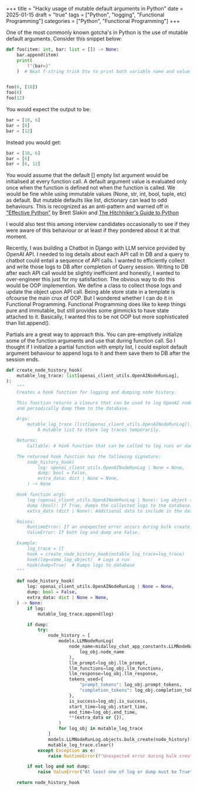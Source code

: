 +++
title = "Hacky usage of mutable default arguments in Python"
date = 2025-01-15
draft = "true"
tags = ["Python", "logging", "Functional Programming"]
categories = ["Python", "Functional Programming"]
+++

<intro para about I always used to wonder what we can do with it>
<interview example that I used to ask that to test this knowledge>
<quote from intermediate python book about violation in mutable default argument>
<quote another reference from python reference in internet>
<blabber bit OOP and state>
<How we can replicate that state behaviour with partials>
<Talk about your problem of logging>
<Solution that I created with partials and mutable default args for capturing logs on series of LLM calls>
<Disclaimer that this is not a recommended solution, just a thought process and quirky implementation>

One of the most commonly known gotcha's in Python is the use of mutable default arguments.
Consider this snippet below:

```python
def foo(item: int, bar: list = []) -> None:
    bar.append(item)
    print(
        f"{bar=}"
    )  # Neat f-string trick btw to print both variable name and value


foo(6, [10])
foo(6)
foo(12)
```

You would expect the output to be:

```python
bar = [10, 6]
bar = [6]
bar = [12]
```

Instead you would get:

```python
bar = [10, 6]
bar = [6]
bar = [6, 12]
```

You would assume that the default [] empty list argument would be initialised at every function call.
A default argument value is evaluated only once when the function is defined not when the function is called. We would be fine while using immutable values (None, str, int, bool, tuple, etc) as default. But mutable defaults like list, dictionary can lead to odd behaviours.
This is recognized as an anti-pattern and warned off in ["Effective Python"](https://effectivepython.com/) by Brett Slakin and [The Hitchhiker's Guide to Python](https://docs.python-guide.org/writing/gotchas/)

I would also test this among interview candidates occasionally to see if they were aware of this behaviour or at least if they pondered about it at that moment.

Recently, I was building a Chatbot in Django with LLM service provided by OpenAI API.
I needed to log details about each API call in DB and a query to chatbot could entail a sequence of API calls. I wanted to efficiently collect and write those logs to DB after completion of Query session. Writing to DB after each API call would be slightly inefficient and honestly, I wanted to over-engineer this just for my satisfaction.
The obvious way to do this would be OOP implemention. We define a class to collect those logs and update the object upon API call.
Being able store state in a template is ofcourse the main crux of OOP. But I wondered whether I can do it in Functional Programming. Functional Programming does like to keep things pure and immutable, but still provides some gimmicks to have state attached to it. Basically, I wanted this to be not OOP but more sophisticated than list.append().

Partials are a great way to approach this. You can pre-emptively initialize some of the function arguments and use that during function call. So I thought if I initialize a partial function with empty list, I could exploit default argument behaviour to append logs to it and them save them to DB after the session ends.

```python
def create_node_history_hook(
    mutable_log_trace: list[openai_client_utils.OpenAINodeRunLog],
):
    """
    Creates a hook function for logging and dumping node history.

    This function returns a closure that can be used to log OpenAI node runs
    and periodically dump them to the database.

    Args:
        mutable_log_trace (list[openai_client_utils.OpenAINodeRunLog]):
            A mutable list to store log traces temporarily.

    Returns:
        Callable: A hook function that can be called to log runs or dump to database.

    The returned hook function has the following signature:
        node_history_hook(
            log: openai_client_utils.OpenAINodeRunLog | None = None,
            dump: bool = False,
            extra_data: dict | None = None,
        ) -> None

    Hook function args:
        log (openai_client_utils.OpenAINodeRunLog | None): Log object to append.
        dump (bool): If True, dumps the collected logs to the database.
        extra_data (dict | None): Additional data to include in the database entry.

    Raises:
        RuntimeError: If an unexpected error occurs during bulk create.
        ValueError: If both log and dump are False.

    Example:
        log_trace = []
        hook = create_node_history_hook(mutable_log_trace=log_trace)
        hook(log=some_log_object)  # Logs a run
        hook(dump=True)  # Dumps logs to database
    """

    def node_history_hook(
        log: openai_client_utils.OpenAINodeRunLog | None = None,
        dump: bool = False,
        extra_data: dict | None = None,
    ) -> None:
        if log:
            mutable_log_trace.append(log)

        if dump:
            try:
                node_history = [
                    models.LLMNodeRunLog(
                        node_name=midalloy_chat_app_constants.LLMNodeNames(
                            log_obj.node_name
                        ),
                        llm_prompt=log_obj.llm_prompt,
                        llm_functions=log_obj.llm_functions,
                        llm_response=log_obj.llm_response,
                        tokens_used={
                            "prompt_tokens": log_obj.prompt_tokens,
                            "completion_tokens": log_obj.completion_tokens,
                        },
                        is_success=log_obj.is_success,
                        start_time=log_obj.start_time,
                        end_time=log_obj.end_time,
                        **(extra_data or {}),
                    )
                    for log_obj in mutable_log_trace
                ]
                models.LLMNodeRunLog.objects.bulk_create(node_history)
                mutable_log_trace.clear()
            except Exception as e:
                raise RuntimeError(f"Unexpected error during bulk create: {e}")

        if not log and not dump:
            raise ValueError("At least one of log or dump must be True")

    return node_history_hook
```

